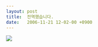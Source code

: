 ```yaml
---
layout: post
title:  전역했습니다.
date:   2006-11-21 12-02-00 +0900
---
```

![](/images/m9cnk5ZiOc1qajt8r.gif)

